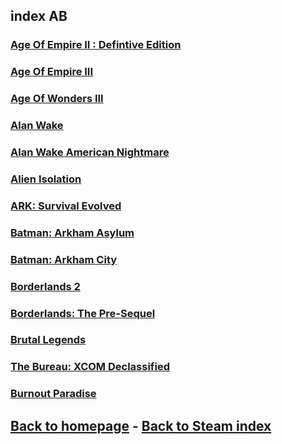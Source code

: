 ## index AB

### [Age Of Empire II : Defintive Edition](AOE2Def/AOE2Def.md)    
### [Age Of Empire III](AOE3/AOE3.md)    
### [Age Of Wonders III](AOW3/AOW3.md)    
### [Alan Wake](AlanWake/AlanWake.md)    
### [Alan Wake American Nightmare](AlanWakeAmericanNightmare/AlanWakeAmericanNightmare.md)   
### [Alien Isolation](AlienIsolation/AlienIsolation.md)    
### [ARK: Survival Evolved](ARKSurvivalEvolved/ARKSurvivalEvolved.md)    
### [Batman: Arkham Asylum](BatmanArkhamAsylum/BatmanArkhamAsylum.md)    
### [Batman: Arkham City](BatmanArkhamCity/BatmanArkhamCity.md)    
### [Borderlands 2](Borderlands2/Borderlands2.md)    
### [Borderlands: The Pre-Sequel](BorderlandsThePreSequel/BorderlandsThePreSequel.md)    
### [Brutal Legends](BrutalLegends/BrutalLegends.md)    
### [The Bureau: XCOM Declassified](TheBureauXCOMDeclassified/TheBureauXCOMDeclassified.md)    
### [Burnout Paradise](BurnoutParadise/BurnoutParadise.md)    

## [Back to homepage](/)  -  [Back to Steam index](/Steam/indexSteam.html)
